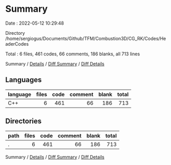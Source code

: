 # Summary

Date : 2022-05-12 10:29:48

Directory /home/sergiogus/Documents/Github/TFM/Combustion3D/CG_RK/Codes/HeaderCodes

Total : 6 files,  461 codes, 66 comments, 186 blanks, all 713 lines

Summary / [Details](details.md) / [Diff Summary](diff.md) / [Diff Details](diff-details.md)

## Languages
| language | files | code | comment | blank | total |
| :--- | ---: | ---: | ---: | ---: | ---: |
| C++ | 6 | 461 | 66 | 186 | 713 |

## Directories
| path | files | code | comment | blank | total |
| :--- | ---: | ---: | ---: | ---: | ---: |
| . | 6 | 461 | 66 | 186 | 713 |

Summary / [Details](details.md) / [Diff Summary](diff.md) / [Diff Details](diff-details.md)